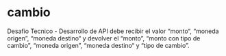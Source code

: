 # cambio
Desafio Tecnico - Desarrollo de API debe recibir el valor “monto“, “moneda origen”, “moneda destino“ y devolver el “monto”, “monto con tipo de cambio”, “moneda origen”, “moneda destino“  y “tipo de cambio”.
